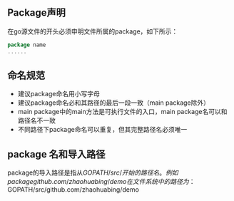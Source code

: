 ## Package声明

在go源文件的开头必须申明文件所属的package，如下所示：

```go
package name
......
```

## 命名规范

* 建议package命名用小写字母
* 建议package命名必和其路径的最后一段一致（main package除外）
* main package中的main方法是可执行文件的入口，main package名可以和路径名不一致
* 不同路径下package命名可以重复，但其完整路径名必须唯一

## package 名和导入路径

package的导入路径是指从$GOPATH/src/开始的路径名。例如 package github.com/zhaohuabing/demo 在文件系统中的路径为：$GOPATH/src/github.com/zhaohuabing/demo

